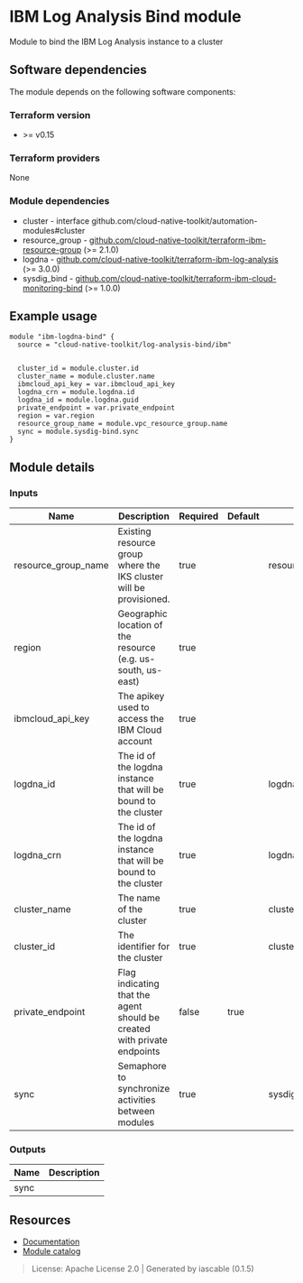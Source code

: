 # IBM Log Analysis Bind module

Module to bind the IBM Log Analysis instance to a cluster


## Software dependencies

The module depends on the following software components:

### Terraform version

- \>= v0.15

### Terraform providers


None

### Module dependencies


- cluster - interface github.com/cloud-native-toolkit/automation-modules#cluster
- resource_group - [github.com/cloud-native-toolkit/terraform-ibm-resource-group](https://github.com/cloud-native-toolkit/terraform-ibm-resource-group) (>= 2.1.0)
- logdna - [github.com/cloud-native-toolkit/terraform-ibm-log-analysis](https://github.com/cloud-native-toolkit/terraform-ibm-log-analysis) (>= 3.0.0)
- sysdig_bind - [github.com/cloud-native-toolkit/terraform-ibm-cloud-monitoring-bind](https://github.com/cloud-native-toolkit/terraform-ibm-cloud-monitoring-bind) (>= 1.0.0)

## Example usage

```hcl
module "ibm-logdna-bind" {
  source = "cloud-native-toolkit/log-analysis-bind/ibm"


  cluster_id = module.cluster.id
  cluster_name = module.cluster.name
  ibmcloud_api_key = var.ibmcloud_api_key
  logdna_crn = module.logdna.id
  logdna_id = module.logdna.guid
  private_endpoint = var.private_endpoint
  region = var.region
  resource_group_name = module.vpc_resource_group.name
  sync = module.sysdig-bind.sync
}

```

## Module details

### Inputs

| Name | Description | Required | Default | Source |
|------|-------------|---------|----------|--------|
| resource_group_name | Existing resource group where the IKS cluster will be provisioned. | true |  | resource_group.name |
| region | Geographic location of the resource (e.g. us-south, us-east) | true |  |  |
| ibmcloud_api_key | The apikey used to access the IBM Cloud account | true |  |  |
| logdna_id | The id of the logdna instance that will be bound to the cluster | true |  | logdna.guid |
| logdna_crn | The id of the logdna instance that will be bound to the cluster | true |  | logdna.id |
| cluster_name | The name of the cluster | true |  | cluster.name |
| cluster_id | The identifier for the cluster | true |  | cluster.id |
| private_endpoint | Flag indicating that the agent should be created with private endpoints | false | true |  |
| sync | Semaphore to synchronize activities between modules | true |  | sysdig_bind.sync |

### Outputs

| Name | Description |
|------|-------------|
| sync |  |

## Resources

- [Documentation](https://operate.cloudnativetoolkit.dev)
- [Module catalog](https://modules.cloudnativetoolkit.dev)

> License: Apache License 2.0 | Generated by iascable (0.1.5)
